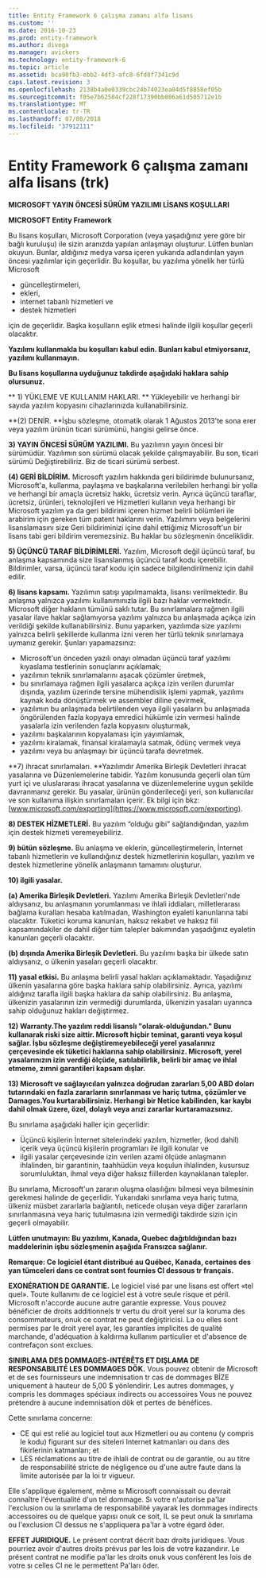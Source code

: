 ```yaml
---
title: Entity Framework 6 çalışma zamanı alfa lisans
ms.custom: ''
ms.date: 2016-10-23
ms.prod: entity-framework
ms.author: divega
ms.manager: avickers
ms.technology: entity-framework-6
ms.topic: article
ms.assetid: bca98fb3-ebb2-4df3-afc8-6fd8f7341c9d
caps.latest.revision: 3
ms.openlocfilehash: 2138b4a0e0339cbc24b74023ea04d5f8858ef05b
ms.sourcegitcommit: f05e7b62584cf228f17390bb086a61d505712e1b
ms.translationtype: MT
ms.contentlocale: tr-TR
ms.lasthandoff: 07/08/2018
ms.locfileid: "37912111"
---
```

# <a name="entity-framework-6-runtime-alpha-license-enu"></a>Entity Framework 6 çalışma zamanı alfa lisans (trk)
**MICROSOFT YAYIN ÖNCESİ SÜRÜM YAZILIMI LİSANS KOŞULLARI**

**MICROSOFT Entity Framework**

Bu lisans koşulları, Microsoft Corporation (veya yaşadığınız yere göre bir bağlı kuruluşu) ile sizin aranızda yapılan anlaşmayı oluşturur. Lütfen bunları okuyun. Bunlar, aldığınız medya varsa içeren yukarıda adlandırılan yayın öncesi yazılımlar için geçerlidir. Bu koşullar, bu yazılıma yönelik her türlü Microsoft

-   güncelleştirmeleri,
-   ekleri,
-   internet tabanlı hizmetleri ve
-   destek hizmetleri

için de geçerlidir. Başka koşulların eşlik etmesi halinde ilgili koşullar geçerli olacaktır.

**Yazılımı kullanmakla bu koşulları kabul edin. Bunları kabul etmiyorsanız, yazılımı kullanmayın.**

**Bu lisans koşullarına uyduğunuz takdirde aşağıdaki haklara sahip olursunuz.**

** 1) YÜKLEME VE KULLANIM HAKLARI. ** Yükleyebilir ve herhangi bir sayıda yazılım kopyasını cihazlarınızda kullanabilirsiniz. 

**(2) DENİR. **İşbu sözleşme, otomatik olarak 1 Ağustos 2013'te sona erer veya yazılım ürünün ticari sürümünü, hangisi gelirse önce.

**3) YAYIN ÖNCESİ SÜRÜM YAZILIMI.** Bu yazılımın yayın öncesi bir sürümüdür. Yazılımın son sürümü olacak şekilde çalışmayabilir. Bu son, ticari sürümü Değiştirebiliriz. Biz de ticari sürümü serbest.

**(4) GERİ BİLDİRİM.** Microsoft yazılım hakkında geri bildirimde bulunursanız, Microsoft'a, kullanma, paylaşma ve başkalarına verilebilen herhangi bir yolla ve herhangi bir amaçla ücretsiz hakkı, ücretsiz verin. Ayrıca üçüncü taraflar, ücretsiz, ürünleri, teknolojileri ve Hizmetleri kullanın veya herhangi bir Microsoft yazılım ya da geri bildirimi içeren hizmet belirli bölümleri ile arabirim için gereken tüm patent haklarını verin. Yazılımını veya belgelerini lisanslamasını size Geri bildiriminizi içine dahil ettiğimiz Microsoft'un bir lisans tabi geri bildirim veremezsiniz. Bu haklar bu sözleşmenin önceliklidir.

**5) ÜÇÜNCÜ TARAF BİLDİRİMLERİ.** Yazılım, Microsoft değil üçüncü taraf, bu anlaşma kapsamında size lisanslanmış üçüncü taraf kodu içerebilir.  Bildirimler, varsa, üçüncü taraf kodu için sadece bilgilendirilmeniz için dahil edilir. 

**6) lisans kapsamı.** Yazılımın satışı yapılmamakta, lisansı verilmektedir. Bu anlaşma yalnızca yazılımı kullanımınızla ilgili bazı haklar vermektedir. Microsoft diğer hakların tümünü saklı tutar. Bu sınırlamalara rağmen ilgili yasalar ilave haklar sağlamıyorsa yazılımı yalnızca bu anlaşmada açıkça izin verildiği şekilde kullanabilirsiniz. Bunu yaparken, yazılımda size yazılımı yalnızca belirli şekillerde kullanma izni veren her türlü teknik sınırlamaya uymanız gerekir. Şunları yapamazsınız:

-   Microsoft'un önceden yazılı onayı olmadan üçüncü taraf yazılımı kıyaslama testlerinin sonuçlarını açıklamak;
-   yazılımın teknik sınırlamalarını aşacak çözümler üretmek,
-   bu sınırlamaya rağmen ilgili yasalarca açıkça izin verilen durumlar dışında, yazılım üzerinde tersine mühendislik işlemi yapmak, yazılımı kaynak koda dönüştürmek ve assembler diline çevirmek,
-   yazılımın bu anlaşmada belirtilenden veya ilgili yasaların bu anlaşmada öngörülenden fazla kopyaya emredici hükümle izin vermesi halinde yasalarla izin verilenden fazla kopyasını oluşturmak,
-   yazılımı başkalarının kopyalaması için yayımlamak,
-   yazılımı kiralamak, finansal kiralamayla satmak, ödünç vermek veya
-   yazılımı veya bu anlaşmayı bir üçüncü tarafa devretmek.

**7) ihracat sınırlamaları. **Yazılımdır Amerika Birleşik Devletleri ihracat yasalarına ve Düzenlemelerine tabidir. Yazılım konusunda geçerli olan tüm yurt içi ve uluslararası ihracat yasalarına ve düzenlemelerine uygun şekilde davranmanız gerekir. Bu yasalar, ürünün gönderileceği yeri, son kullanıcılar ve son kullanıma ilişkin sınırlamaları içerir. Ek bilgi için bkz: [www.microsoft.com/exporting](https://www.microsoft.com/exporting).

**8) DESTEK HİZMETLERİ.** Bu yazılım “olduğu gibi” sağlandığından, yazılım için destek hizmeti veremeyebiliriz.

**9) bütün sözleşme.** Bu anlaşma ve eklerin, güncelleştirmelerin, İnternet tabanlı hizmetlerin ve kullandığınız destek hizmetlerinin koşulları, yazılım ve destek hizmetlerine yönelik anlaşmanın tamamını oluşturur.

**10) ilgili yasalar.**

**(a) Amerika Birleşik Devletleri.** Yazılımı Amerika Birleşik Devletleri'nde aldıysanız, bu anlaşmanın yorumlanması ve ihlali iddiaları, milletlerarası bağlama kuralları hesaba katılmadan, Washington eyaleti kanunlarına tabi olacaktır. Tüketici koruma kanunları, haksız rekabet ve haksız fiil kapsamındakiler de dahil diğer tüm talepler bakımından yaşadığınız eyaletin kanunları geçerli olacaktır.

**(b) dışında Amerika Birleşik Devletleri.** Bu yazılımı başka bir ülkede satın aldıysanız, o ülkenin yasaları geçerli olacaktır.

**11) yasal etkisi.** Bu anlaşma belirli yasal hakları açıklamaktadır. Yaşadığınız ülkenin yasalarına göre başka haklara sahip olabilirsiniz. Ayrıca, yazılımı aldığınız tarafla ilgili başka haklara da sahip olabilirsiniz. Bu anlaşma, ülkenizin yasalarının izin vermediği durumlarda, ülkenizin yasaları uyarınca sahip olduğunuz hakları değiştirmez.

**12) Warranty.The yazılım reddi lisanslı "olarak-olduğundan." Bunu kullanarak riski size aittir. Microsoft hiçbir teminat, garanti veya koşul sağlar. İşbu sözleşme değiştiremeyebileceği yerel yasalarınız çerçevesinde ek tüketici haklarına sahip olabilirsiniz. Microsoft, yerel yasalarınızın izin verdiği ölçüde, satılabilirlik, belirli bir amaç ve ihlal etmeme, zımni garantileri kapsam dışlar.**

**13) Microsoft ve sağlayıcıları yalnızca doğrudan zararları 5,00 ABD doları tutarındaki en fazla zararların sınırlanması ve hariç tutma, çözümler ve Damages.You kurtarabilirsiniz. Herhangi bir Netice kabilinden, kar kaybı dahil olmak üzere, özel, dolaylı veya arızi zararlar kurtaramazsınız.**

Bu sınırlama aşağıdaki haller için geçerlidir:

-   Üçüncü kişilerin İnternet sitelerindeki yazılım, hizmetler, (kod dahil) içerik veya üçüncü kişilerin programları ile ilgili konular ve
-   ilgili yasalar çerçevesinde izin verilen azami ölçüde anlaşmanın ihlalinden, bir garantinin, taahhüdün veya koşulun ihlalinden, kusursuz sorumluluktan, ihmal veya diğer haksız fiillerden kaynaklanan talepler.

Bu sınırlama, Microsoft'un zararın oluşma olasılığını bilmesi veya bilmesinin gerekmesi halinde de geçerlidir. Yukarıdaki sınırlama veya hariç tutma, ülkeniz müsbet zararlarla bağlantılı, neticede oluşan veya diğer zararların sınırlanmasına veya hariç tutulmasına izin vermediği takdirde sizin için geçerli olmayabilir.

**Lütfen unutmayın: Bu yazılımı, Kanada, Quebec dağıtıldığından bazı maddelerinin işbu sözleşmenin aşağıda Fransızca sağlanır.**

**Remarque: Ce logiciel étant distribué au Québec, Kanada, certaines des yan tümceleri dans ce contrat sont fournies CI dessous tr français.**

**EXONÉRATION DE GARANTIE.** Le logiciel visé par une lisans est offert «tel quel». Toute kullanımı de ce logiciel est à votre seule risque et péril. Microsoft n'accorde aucune autre garantie expresse. Vous pouvez bénéficier de droits additionnels tr vertu du droit yerel sur la koruma des consommateurs, onuk ce contrat ne peut değiştiricisi. La ou elles sont permises par le droit yerel ayar, les garanties implicites de qualité marchande, d'adéquation à kaldırma kullanım particulier et d'absence de contrefaçon sont exclues.

**SINIRLAMA DES DOMMAGES-INTÉRÊTS ET DIŞLAMA DE RESPONSABILITÉ LES DOMMAGES DÖK.** Vous pouvez obtenir de Microsoft et de ses fournisseurs une indemnisation tr cas de dommages BİZE uniquement à hauteur de 5,00 $ yönlendirir. Les autres dommages, y compris les dommages spéciaux indirects ou accessoires Vous ne pouvez prétendre à aucune indemnisation dök et pertes de bénéfices.

Cette sınırlama concerne:

-   CE qui est relié au logiciel tout aux Hizmetleri ou au contenu (y compris le kodu) figurant sur des siteleri Internet katmanları ou dans des fikirlerinin katmanları; et
-   LES réclamations au titre de ihlali de contrat ou de garantie, ou au titre de responsabilité stricte de négligence ou d'une autre faute dans la limite autorisée par la loi tr vigueur.

Elle s'applique également, même sı Microsoft connaissait ou devrait connaître l'éventualité d'un tel dommage. Sı votre n'autorise pa'lar l'exclusion ou la sınırlama de responsabilité yayarak les dommages indirects accessoires ou de quelque yapısı onuk ce soit, IL se peut onuk la sınırlama ou l'exclusion CI dessus ne s'appliquera pa'lar à votre égard öder.

**EFFET JURIDIQUE.** Le présent contrat décrit bazı droits juridiques. Vous pourriez avoir d'autres droits prévus par les lois de votre kazandırır. Le présent contrat ne modifie pa'lar les droits onuk vous confèrent les lois de votre sı celles CI ne le permettent Pa'ları öder.
